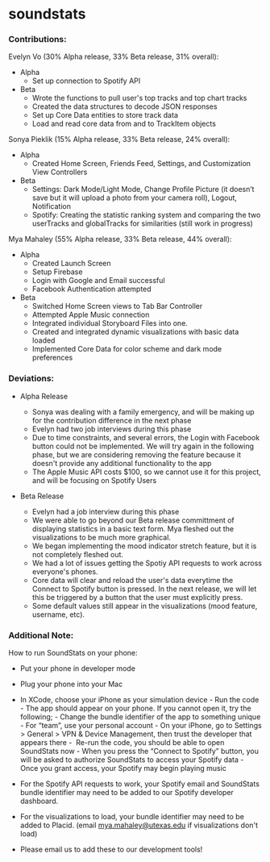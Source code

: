 # soundstats
### Contributions:
Evelyn Vo (30% Alpha release, 33% Beta release, 31% overall):
- Alpha 
    - Set up connection to Spotify API
- Beta
    - Wrote the functions to pull user's top tracks and top chart tracks
    - Created the data structures to decode JSON responses
    - Set up Core Data entities to store track data
    - Load and read core data from and to TrackItem objects

Sonya Pieklik (15% Alpha release, 33% Beta release, 24% overall):
- Alpha
    - Created Home Screen, Friends Feed, Settings, and Customization View Controllers
- Beta
    - Settings: Dark Mode/Light Mode, Change Profile Picture (it doesn’t save but it will upload a photo from your camera roll), Logout, Notification
    - Spotify: Creating the statistic ranking system and comparing the two userTracks and globalTracks for similarities (still work in progress)

Mya Mahaley (55% Alpha release, 33% Beta release, 44% overall):
- Alpha
    - Created Launch Screen
    - Setup Firebase
    - Login with Google and Email successful
    - Facebook Authentication attempted
- Beta
    - Switched Home Screen views to Tab Bar Controller
    - Attempted Apple Music connection
    - Integrated individual Storyboard Files into one.
    - Created and integrated dynamic visualizations with basic data loaded
    - Implemented Core Data for color scheme and dark mode preferences
    
### Deviations:
- Alpha Release
    - Sonya was dealing with a family emergency, and will be making up for the contribution difference in the next phase
    - Evelyn had two job interviews during this phase
    - Due to time constraints, and several errors, the Login with Facebook button could not be implemented. We will try again in the following phase, but we are considering removing the feature because it doesn't provide any additional functionality to the app
    - The Apple Music API costs $100, so we cannot use it for this project, and will be focusing on Spotify Users


- Beta Release
    - Evelyn had a job interview during this phase
    - We were able to go beyond our Beta release committment of displaying statistics in a basic text form. Mya fleshed out the visualizations to be much more graphical.
    - We began implementing the mood indicator stretch feature, but it is not completely fleshed out.
    - We had a lot of issues getting the Spotiy API requests to work across everyone's phones.
    - Core data will clear and reload the user's data everytime the Connect to Spotify button is pressed. In the next release, we will let this be triggered by a button that the user must explicitly press.
    - Some default values still appear in the visualizations (mood feature, username, etc).


### Additional Note:
How to run SoundStats on your phone:
- Put your phone in developer mode
- Plug your phone into your Mac
- In XCode, choose your iPhone as your simulation device
    - Run the code
    - The app should appear on your phone. If you cannot open it, try the following;
        -  Change the bundle identifier of the app to something unique
        -  For “team”, use your personal account
        -  On your iPhone, go to Settings > General > VPN & Device Management, then trust the developer that appears there
        -  Re-run the code, you should be able to open SoundStats now
        -  When you press the “Connect to Spotify” button, you will be asked to authorize SoundStats to access your Spotify data 
        -  Once you grant access, your Spotify may begin playing music

- For the Spotify API requests to work, your Spotify email and SoundStats bundle identifier may need to be added to our Spotify developer dashboard.
- For the visualizations to load, your bundle identifier may need to be added to Placid. (email mya.mahaley@utexas.edu if visualizations don't load)
- Please email us to add these to our development tools!

